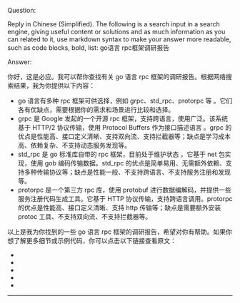 Question:

Reply in Chinese (Simplified).
The following is a search input in a search engine, giving useful content or solutions and as much information as you can related to it, use markdown syntax to make your answer more readable, such as code blocks, bold, list:
go语言 rpc框架调研报告

Answer:

你好，这是必应。我可以帮你查找有关 go 语言 rpc 框架的调研报告。根据网络搜索结果，我为你提供以下内容：

- go 语言有多种 rpc 框架可供选择，例如 grpc、std_rpc、protorpc 等  。它们各有优缺点，需要根据你的需求和场景进行比较和选择。
- grpc 是 Google 发起的一个开源 rpc 框架，支持跨语言，使用广泛。该系统基于 HTTP/2 协议传输，使用 Protocol Buffers 作为接口描述语言 。grpc 的优点是性能高、接口定义清晰、支持双向流、支持拦截器等；缺点是学习成本高、依赖复杂、不支持动态服务发现等。
- std_rpc 是 go 标准库自带的 rpc 框架，目前处于维护状态 。它基于 net 包实现，使用 gob 编码传输数据。std_rpc 的优点是简单易用、无需额外依赖、支持多种传输协议等；缺点是性能一般、不支持跨语言、不支持服务注册和发现等。
- protorpc 是一个第三方 rpc 库，使用 protobuf 进行数据编解码，并提供一些服务注册代码生成工具。它基于 HTTP 协议传输，支持跨语言调用。protorpc 的优点是性能高、接口定义清晰、支持 http 传输等；缺点是需要额外安装 protoc 工具、不支持双向流、不支持拦截器等。

以上是我为你找到的一些 go 语言 rpc 框架的调研报告，希望对你有帮助。如果你想了解更多细节或示例代码，你可以点击以下链接查看原文：

- [1]: https://colobu.com/2022/07/31/2022-rpc-frameworks-benchmarks/
- [2]: https://cloud.tencent.com/developer/article/1900364
- [3]: https://zhuanlan.zhihu.com/p/411317961
- [4]: https://zhuanlan.zhihu.com/p/143961275
- [5]: https://zhuanlan.zhihu.com/p/183231254



<hr/>

